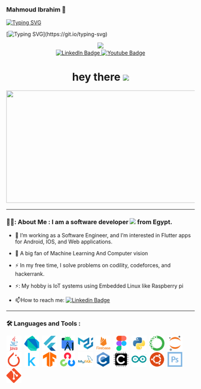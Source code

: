 ### Mahmoud Ibrahim 👋
[![Typing SVG](https://readme-typing-svg.demolab.com?font=Fira+Code&size=27&duration=5003&pause=1000&color=008D8D&width=550&height=53&lines=Flutter+Developer+and+Instructor.+)](https://git.io/typing-svg)

[![Typing SVG](https://readme-typing-svg.demolab.com?font=Fira+Code&size=28&duration=5003&pause=1000&color=008D8D&width=850&height=55&lines=Machine+learning+and+Computer+vision+Engineer.)](https://git.io/typing-svg)

<div id="header" align="center">
  <img src="https://media.giphy.com/media/WFZvB7VIXBgiz3oDXE/giphy.gif" width="200"/>
  
  <div id="badges">
  <a href="[your-linkedin-URL](https://www.linkedin.com/in/mahmoud-ibrahim-ellahone-0a5a011ba/)">
    <img src="https://img.shields.io/badge/LinkedIn-blue?style=for-the-badge&logo=linkedin&logoColor=white" alt="LinkedIn Badge"/>
  </a>
  <a href="[your-youtube-URL](https://www.youtube.com/channel/UCu_eQEqNkrxKwigzGqu0J-A/videos)">
    <img src="https://img.shields.io/badge/YouTube-red?style=for-the-badge&logo=youtube&logoColor=white" alt="Youtube Badge"/>
  </a>
<!--   <a href="your-twitter-URL">
    <img src="https://img.shields.io/badge/Twitter-blue?style=for-the-badge&logo=twitter&logoColor=white" alt="Twitter Badge"/>
  </a> -->
</div>
  <h1>
  hey there
  <img src="https://media.giphy.com/media/hvRJCLFzcasrR4ia7z/giphy.gif" width="50px"/>
</h1>
</div>
<div align="center">
  <img src="https://media.giphy.com/media/dWesBcTLavkZuG35MI/giphy.gif" width="600" height="300"/>
</div>

---

### 👨‍💻: About Me : I am a software developer <img src="https://media.giphy.com/media/WUlplcMpOCEmTGBtBW/giphy.gif" width="30"> from Egypt.
- :telescope: I’m working as a Software Engineer, and I’m interested in Flutter apps for Android, IOS, and Web applications.

- :seedling: A big fan of Machine Learning And Computer vision

- :zap: In my free time, I solve problems on codility, codeforces, and hackerrank.
- ⚡: My hobby is IoT systems using Embedded Linux like Raspberry pi
- :mailbox:How to reach me: [![Linkedin Badge](https://img.shields.io/badge/-Mahmoud_Ibrahim-blue?style=flat&logo=Linkedin&logoColor=white)](https://www.linkedin.com/in/mahmoud-ibrahim-ellahone-0a5a011ba/)

---

### :hammer_and_wrench: Languages and Tools :
<div>
  
  <img src="https://github.com/devicons/devicon/blob/master/icons/java/java-original-wordmark.svg" title="Java" alt="Java" width="40" height="40"/>&nbsp;
  <img src="https://github.com/devicons/devicon/blob/master/icons/dart/dart-original.svg" title="Dart" alt="Dart" width="40" height="40"/>&nbsp;
  <img src="https://github.com/devicons/devicon/blob/master/icons/flutter/flutter-original.svg" title="Flutter" alt="Flutter" width="40" height="40"/>&nbsp;
  <img src="https://github.com/devicons/devicon/blob/master/icons/androidstudio/androidstudio-original.svg" title="androidstudio" alt="androidstudio " width="40" height="40"/>&nbsp;
  <img src="https://github.com/devicons/devicon/blob/master/icons/materialui/materialui-original.svg" title="Material UI" alt="Material UI" width="40" height="40"/>&nbsp;
  <img src="https://github.com/devicons/devicon/blob/master/icons/firebase/firebase-plain-wordmark.svg" title="Firebase" alt="Firebase" width="40" height="40"/>&nbsp;
  <img src="https://github.com/devicons/devicon/blob/master/icons/figma/figma-original.svg" title="figma"  alt="figma" width="40" height="40"/>&nbsp;
  <img src="https://github.com/devicons/devicon/blob/master/icons/python/python-original.svg" title="python"  alt="python" width="40" height="40"/>&nbsp;
  <img src="https://github.com/devicons/devicon/blob/master/icons/anaconda/anaconda-original.svg" title="Anaconda" alt="Anaconda" width="40" height="40"/>&nbsp;
  <img src="https://github.com/devicons/devicon/blob/master/icons/jupyter/jupyter-original.svg" title="jupyter" alt="jupyter" width="40" height="40"/>&nbsp;
  <img src="https://github.com/devicons/devicon/blob/master/icons/pytorch/pytorch-original.svg" title="pytorch" alt="pytorch" width="40" height="40"/>&nbsp;
  <img src="https://github.com/devicons/devicon/blob/master/icons/kaggle/kaggle-original.svg" title="kaggle" alt="kaggle" width="40" height="40"/>&nbsp;
    <img src="https://github.com/devicons/devicon/blob/master/icons/tensorflow/tensorflow-original.svg" title="tensorflow" alt="tensorflow" width="40" height="40"/>&nbsp;
  <img src="https://github.com/devicons/devicon/blob/master/icons/opencv/opencv-original.svg" title="opencv" alt="opencv" width="40" height="40"/>&nbsp;
  <img src="https://github.com/devicons/devicon/blob/master/icons/mysql/mysql-original-wordmark.svg" title="MySQL"  alt="MySQL" width="40" height="40"/>&nbsp;
  <img src="https://github.com/devicons/devicon/blob/master/icons/c/c-original.svg" title="c" alt="c" width="40" height="40"/>&nbsp;
  <img src="https://github.com/devicons/devicon/blob/master/icons/embeddedc/embeddedc-original.svg" title="embeddedc" alt="embeddedc" width="40" height="40"/>&nbsp;
  <img src="https://github.com/devicons/devicon/blob/master/icons/arduino/arduino-original.svg"  title="arduino" alt="arduino" width="40" height="40"/>&nbsp;
  <img src="https://github.com/devicons/devicon/blob/master/icons/ubuntu/ubuntu-plain.svg"  title="ubuntu" alt="ubuntu" width="40" height="40"/>&nbsp;
  <img src="https://github.com/devicons/devicon/blob/master/icons/photoshop/photoshop-line.svg"  title="photoshop" alt="photoshop" width="40" height="40"/>&nbsp;
  <img src="https://github.com/devicons/devicon/blob/master/icons/git/git-plain.svg"  title="git" alt="git" width="40" height="40"/>&nbsp;

</div>


<!--
**mod-ibr/mod-ibr** is a ✨ _special_ ✨ repository because its `README.md` (this file) appears on your GitHub profile.

Here are some ideas to get you started:

- 🔭 I’m currently working on ...
- 🌱 I’m currently learning ...
- 👯 I’m looking to collaborate on ...
- 🤔 I’m looking for help with ...
- 💬 Ask me about ...
- 📫 How to reach me: ...
- 😄 Pronouns: ...
- ⚡ Fun fact: ...
-->
